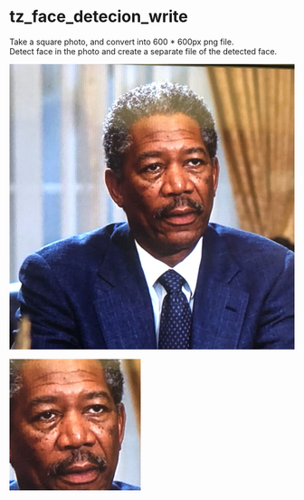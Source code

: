 # tz_face_detecion_write

Take a square photo, and convert into 600 * 600px png file.   
Detect face in the photo and create a separate file of the detected face.   

![original](https://github.com/tztechno/tz_face_detecion_write/blob/main/IMG_0355.png?raw=true "original")

![detected](https://github.com/tztechno/tz_face_detecion_write/blob/main/IMG_0355_246_128.png?raw=true "detected")


